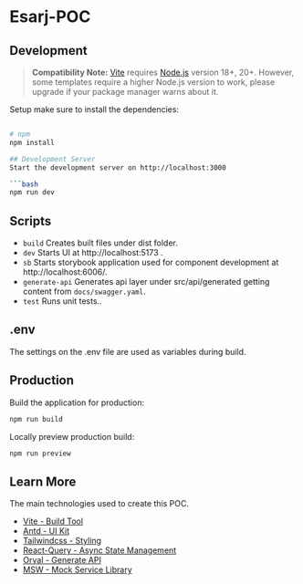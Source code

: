 # Esarj-POC

## Development
> **Compatibility Note:**
> [Vite](https://vitejs.dev/) requires [Node.js](https://nodejs.org/en/) version 18+, 20+. However, some templates require a higher Node.js version to work, please upgrade if your package manager warns about it.

Setup
make sure to install the dependencies:
```bash

# npm
npm install

## Development Server
Start the development server on http://localhost:3000

```bash
npm run dev
```

## Scripts
- `build` Creates built files under dist folder.
- `dev` Starts UI at http://localhost:5173 .
- `sb` Starts storybook application used for component development at http://localhost:6006/.
- `generate-api` Generates api layer under src/api/generated getting content from `docs/swagger.yaml`.
- `test` Runs unit tests..

## .env 
The settings on the .env file are used as variables during build.


## Production

Build the application for production:

```bash
npm run build
```

Locally preview production build:

```bash
npm run preview
```

## Learn More
The main technologies used to create this POC.
- [Vite - Build Tool](https://vitejs.dev/)
- [Antd - UI Kit](https://ant.design/)
- [Tailwindcss - Styling](https://tailwindcss.com/)
- [React-Query - Async State Management](https://tanstack.com/query/latest/)
- [Orval - Generate API](https://orval.dev/)
- [MSW - Mock Service Library](https://mswjs.io/)
